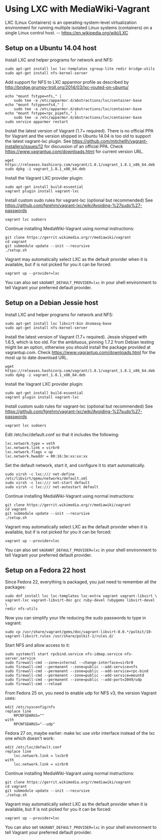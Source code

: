 Using LXC with MediaWiki-Vagrant
================================

LXC (Linux Containers) is an operating-system-level virtualization environment
for running multiple isolated Linux systems (containers) on a single Linux
control host. -- https://en.wikipedia.org/wiki/LXC


Setup on a Ubuntu 14.04 host
----------------------------

Install LXC and helper programs for network and NFS:

    sudo apt-get install lxc lxc-templates cgroup-lite redir bridge-utils
    sudo apt-get install nfs-kernel-server

Add support for NFS to LXC apparmor profile
as described by http://bridge.grumpy-troll.org/2014/03/lxc-routed-on-ubuntu/

    echo "mount fstype=nfs," |
        sudo tee -a /etc/apparmor.d/abstractions/lxc/container-base
    echo "mount fstype=nfs4," |
        sudo tee -a /etc/apparmor.d/abstractions/lxc/container-base
    echo "mount fstype=rpc_pipefs," |
        sudo tee -a /etc/apparmor.d/abstractions/lxc/container-base
    sudo service apparmor restart

Install the latest version of Vagrant (1.7+ required).
There is no official PPA for Vagrant and the version shipped in Ubuntu 14.04
is too old to support the latest vagrant-lxc plugin. See
https://github.com/mitchellh/vagrant-installers/issues/12 for discussion of an
official PPA.
Check https://www.vagrantup.com/downloads.html for current version URL.

    wget https://releases.hashicorp.com/vagrant/1.8.1/vagrant_1.8.1_x86_64.deb
    sudo dpkg -i vagrant_1.8.1_x86_64.deb

Install the Vagrant LXC provider plugin:

    sudo apt-get install build-essential
    vagrant plugin install vagrant-lxc

Install custom sudo rules for vagrant-lxc (optional but recommended)
See https://github.com/fgrehm/vagrant-lxc/wiki/Avoiding-%27sudo%27-passwords

    vagrant lxc sudoers

Continue installing MediaWiki-Vagrant using normal instructions:

    git clone https://gerrit.wikimedia.org/r/mediawiki/vagrant
    cd vagrant
    git submodule update --init --recursive
    ./setup.sh

Vagrant may automatically select LXC as the default provider when it is
available, but if is not picked for you it can be forced:

    vagrant up --provider=lxc

You can also set `VAGRANT_DEFAULT_PROVIDER=lxc` in your shell environment to
tell Vagrant your preferred default provider.

Setup on a Debian Jessie host
-----------------------------

Install LXC and helper programs for network and NFS:

    sudo apt-get install lxc libvirt-bin dnsmasq-base
    sudo apt-get install nfs-kernel-server

Install the latest version of Vagrant (1.7+ required).  Jessie shipped with
1.6.5, which is too old.  For the ambituous, pinning 1.7.2 from Debian
testing might be an option, otherwise you should install the package provided
at vagrantup.com. Check https://www.vagrantup.com/downloads.html for the
most up to date download URL.

    wget https://releases.hashicorp.com/vagrant/1.8.1/vagrant_1.8.1_x86_64.deb
    sudo dpkg -i vagrant_1.8.1_x86_64.deb

Install the Vagrant LXC provider plugin:

    sudo apt-get install build-essential
    vagrant plugin install vagrant-lxc

Install custom sudo rules for vagrant-lxc (optional but recommended)
See https://github.com/fgrehm/vagrant-lxc/wiki/Avoiding-%27sudo%27-passwords

    vagrant lxc sudoers

Edit /etc/lxc/default.conf so that it includes the following:

    lxc.network.type = veth
    lxc.network.link = virbr0
    lxc.network.flags = up
    lxc.network.hwaddr = 00:16:3e:xx:xx:xx

Set the default network, start it, and configure it to start automatically.

    sudo virsh -c lxc:/// net-define /etc/libvirt/qemu/networks/default.xml
    sudo virsh -c lxc:/// net-start default
    sudo virsh -c lxc:/// net-autostart default

Continue installing MediaWiki-Vagrant using normal instructions:

    git clone https://gerrit.wikimedia.org/r/mediawiki/vagrant
    cd vagrant
    git submodule update --init --recursive
    ./setup.sh

Vagrant may automatically select LXC as the default provider when it is
available, but if is not picked for you it can be forced:

    vagrant up --provider=lxc

You can also set `VAGRANT_DEFAULT_PROVIDER=lxc` in your shell environment to
tell Vagrant your preferred default provider.


Setup on a Fedora 22 host
----------------------------

Since Fedora 22, everything is packaged, you just need to remember all the
packages:

    sudo dnf install lxc lxc-templates lxc-extra vagrant vagrant-libvirt \
    vagrant-lxc vagrant-libvirt-doc gcc ruby-devel rubygems libvirt-devel \
    redir nfs-utils

Now you can simplify your life reducing the sudo passwords to type in vagrant:

    sudo cp /usr/share/vagrant/gems/doc/vagrant-libvirt-0.0.*/polkit/10-vagrant-libvirt.rules /usr/share/polkit-1/rules.d/

Start NFS and allow access to it:

    sudo systemctl start rpcbind.service nfs-idmap.service nfs-server.service
    sudo firewall-cmd --zone=internal --change-interface=virbr0
    sudo firewall-cmd --permanent --zone=public --add-service=nfs
    sudo firewall-cmd --permanent --zone=public --add-service=rpc-bind
    sudo firewall-cmd --permanent --zone=public --add-service=mountd
    sudo firewall-cmd --permanent --zone=public --add-port=2049/udp
    sudo firewall-cmd --reload

From Fedora 25 on, you need to enable udp for NFS v3, the version Vagrant uses:

    edit /etc/sysconfig/nfs
    replace line
        RPCNFSDARGS=""
    with
        RPCNFSDARGS="--udp"

Fedora 27 on, maybe earlier: make lxc use virbr interface instead of the lxc one
which doesn't work:

    edit /etc/lxc/default.conf
    replace line
        lxc.network.link = lxcbr0
    with
        lxc.network.link = virbr0

Continue installing MediaWiki-Vagrant using normal instructions:

    git clone https://gerrit.wikimedia.org/r/mediawiki/vagrant
    cd vagrant
    git submodule update --init --recursive
    ./setup.sh

Vagrant may automatically select LXC as the default provider when it is
available, but if is not picked for you it can be forced:

    vagrant up --provider=lxc

You can also set `VAGRANT_DEFAULT_PROVIDER=lxc` in your shell environment to
tell Vagrant your preferred default provider.
